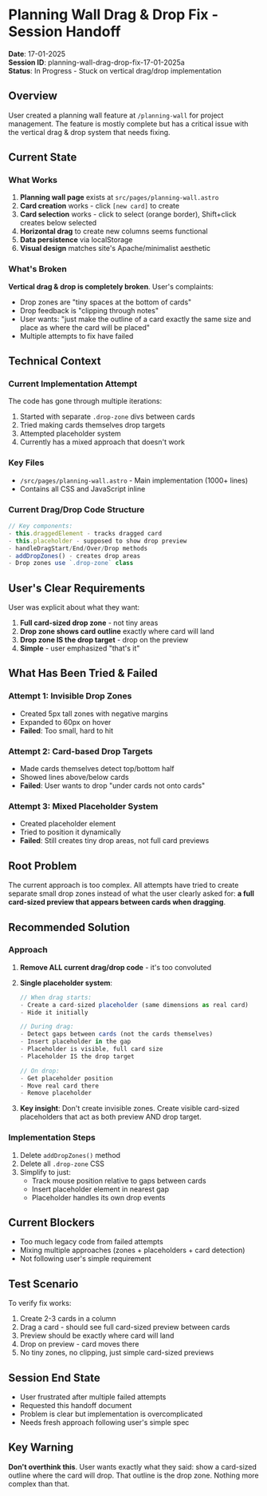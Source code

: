 # Planning Wall Drag & Drop Fix - Session Handoff
**Date**: 17-01-2025  
**Session ID**: planning-wall-drag-drop-fix-17-01-2025a  
**Status**: In Progress - Stuck on vertical drag/drop implementation

## Overview
User created a planning wall feature at `/planning-wall` for project management. The feature is mostly complete but has a critical issue with the vertical drag & drop system that needs fixing.

## Current State

### What Works
1. **Planning wall page** exists at `src/pages/planning-wall.astro`
2. **Card creation** works - click `[new card]` to create
3. **Card selection** works - click to select (orange border), Shift+click creates below selected
4. **Horizontal drag** to create new columns seems functional
5. **Data persistence** via localStorage
6. **Visual design** matches site's Apache/minimalist aesthetic

### What's Broken
**Vertical drag & drop is completely broken**. User's complaints:
- Drop zones are "tiny spaces at the bottom of cards" 
- Drop feedback is "clipping through notes"
- User wants: "just make the outline of a card exactly the same size and place as where the card will be placed"
- Multiple attempts to fix have failed

## Technical Context

### Current Implementation Attempt
The code has gone through multiple iterations:
1. Started with separate `.drop-zone` divs between cards
2. Tried making cards themselves drop targets 
3. Attempted placeholder system
4. Currently has a mixed approach that doesn't work

### Key Files
- `/src/pages/planning-wall.astro` - Main implementation (1000+ lines)
- Contains all CSS and JavaScript inline

### Current Drag/Drop Code Structure
```javascript
// Key components:
- this.draggedElement - tracks dragged card
- this.placeholder - supposed to show drop preview
- handleDragStart/End/Over/Drop methods
- addDropZones() - creates drop areas
- Drop zones use `.drop-zone` class
```

## User's Clear Requirements
User was explicit about what they want:
1. **Full card-sized drop zone** - not tiny areas
2. **Drop zone shows card outline** exactly where card will land
3. **Drop zone IS the drop target** - drop on the preview
4. **Simple** - user emphasized "that's it"

## What Has Been Tried & Failed

### Attempt 1: Invisible Drop Zones
- Created 5px tall zones with negative margins
- Expanded to 60px on hover
- **Failed**: Too small, hard to hit

### Attempt 2: Card-based Drop Targets  
- Made cards themselves detect top/bottom half
- Showed lines above/below cards
- **Failed**: User wants to drop "under cards not onto cards"

### Attempt 3: Mixed Placeholder System
- Created placeholder element
- Tried to position it dynamically
- **Failed**: Still creates tiny drop areas, not full card previews

## Root Problem
The current approach is too complex. All attempts have tried to create separate small drop zones instead of what the user clearly asked for: **a full card-sized preview that appears between cards when dragging**.

## Recommended Solution

### Approach
1. **Remove ALL current drag/drop code** - it's too convoluted
2. **Single placeholder system**:
   ```javascript
   // When drag starts:
   - Create a card-sized placeholder (same dimensions as real card)
   - Hide it initially
   
   // During drag:
   - Detect gaps between cards (not the cards themselves)
   - Insert placeholder in the gap
   - Placeholder is visible, full card size
   - Placeholder IS the drop target
   
   // On drop:
   - Get placeholder position
   - Move real card there
   - Remove placeholder
   ```

3. **Key insight**: Don't create invisible zones. Create visible card-sized placeholders that act as both preview AND drop target.

### Implementation Steps
1. Delete `addDropZones()` method
2. Delete all `.drop-zone` CSS
3. Simplify to just:
   - Track mouse position relative to gaps between cards
   - Insert placeholder element in nearest gap
   - Placeholder handles its own drop events

## Current Blockers
- Too much legacy code from failed attempts
- Mixing multiple approaches (zones + placeholders + card detection)
- Not following user's simple requirement

## Test Scenario
To verify fix works:
1. Create 2-3 cards in a column
2. Drag a card - should see full card-sized preview between cards
3. Preview should be exactly where card will land
4. Drop on preview - card moves there
5. No tiny zones, no clipping, just simple card-sized previews

## Session End State
- User frustrated after multiple failed attempts
- Requested this handoff document
- Problem is clear but implementation is overcomplicated
- Needs fresh approach following user's simple spec

## Key Warning
**Don't overthink this**. User wants exactly what they said: show a card-sized outline where the card will drop. That outline is the drop zone. Nothing more complex than that.